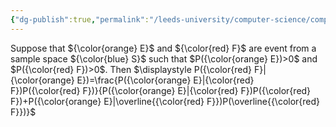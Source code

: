 ```yaml
---
{"dg-publish":true,"permalink":"/leeds-university/computer-science/compulsory-modules/discrete-mathematics/2-discrete-probability-theory/theorems/theorem-2-4/","tags":["Theorem"]}
---
```


Suppose that ${\color{orange} E}$ and ${\color{red} F}$ are event from a sample space ${\color{blue} S}$ such that $P({\color{orange} E})>0$ and $P({\color{red} F})>0$. Then
$\displaystyle P({\color{red} F}|{\color{orange} E})=\frac{P({\color{orange} E}|{\color{red} F})P({\color{red} F})}{P({\color{orange} E}|{\color{red} F})P({\color{red} F})+P({\color{orange} E}|\overline{{\color{red} F}})P(\overline{{\color{red} F}})}$
